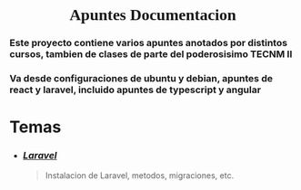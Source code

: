 <center style="font-family: Times News Roman"> <h1>Apuntes Documentacion</h1> </center>

### Este proyecto contiene varios apuntes anotados por distintos cursos, tambien de clases de parte del poderosisimo TECNM II

### Va desde configuraciones de ubuntu y debian, apuntes de react y laravel, incluido apuntes de typescript y angular

# Temas 

- ### ***[Laravel](ApuntesLaravel/laravel.md)*** 
  > Instalacion de Laravel, metodos, migraciones, etc.
<!-- - ### ***[TypeScript](apuntesFront/apuntes_typescript.md)***
  > Apuntes e instalacion de TypeScript.
- ### ***[Angular](apuntesFront/desarrollo_frontend.md)***
  > Apuntes, instalacion, componentes, modelos.
- ### ***[Configuracion ubuntu](ApuntesLinux/ubuntu_config/desarrollador.md)***
  > Instalacion de LAMP, phpMyAdmin, composer, node, ssh, VSC, etc. en ubuntu.
- ### ***[Configuracion debian](ApuntesLinux/debian_config/desarrollador.md)***
  > Instalacion de LAMP, phpMyAdmin, composer, node, ssh, VSC, etc. en debian.
- ### ***[ECMAS6](ApuntesPLF/ECMAS6.md)***
  > Apuntes de JS con babel. -->
  <!-- apuntesReact/apuntesR.md -->
<!-- - ### ***[React]()***
  > Apuntes de React, aun en proceso.
- ### ***[ReactNative]()***
  > Apuntes de React Native aun en proceso.
- ### ***[Python](Python/)***
  > Apuntes de python, incluye algunos ejercicios resueltos. -->
